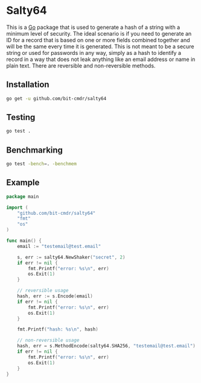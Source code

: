 # Salty64

This is a [Go](https://golang.org) package that is used to generate a hash of a string with a minimum level of security. The ideal scenario is if you need to generate an ID for a record that is based on one or more fields combined together and will be the same every time it is generated. This is not meant to be a secure string or used for passwords in any way, simply as a hash to identify a record in a way that does not leak anything like an email address or name in plain text. There are reversible and non-reversible methods.

## Installation

```sh
go get -u github.com/bit-cmdr/salty64
```

## Testing

```sh
go test .
```

## Benchmarking

```sh
go test -bench=. -benchmem
```

## Example

```go
package main

import (
	"github.com/bit-cmdr/salty64"
    "fmt"
    "os"
)

func main() {
    email := "testemail@test.email"

    s, err := salty64.NewShaker("secret", 2)
    if err != nil {
        fmt.Printf("error: %s\n", err)
        os.Exit(1)
    }

    // reversible usage
    hash, err := s.Encode(email)
    if err != nil {
        fmt.Printf("error: %s\n", err)
        os.Exit(1)
    }

    fmt.Printf("hash: %s\n", hash)

    // non-reversible usage
    hash, err = s.MethodEncode(salty64.SHA256, "testemail@test.email")
    if err != nil {
        fmt.Printf("error: %s\n", err)
        os.Exit(1)
    }
}
```
